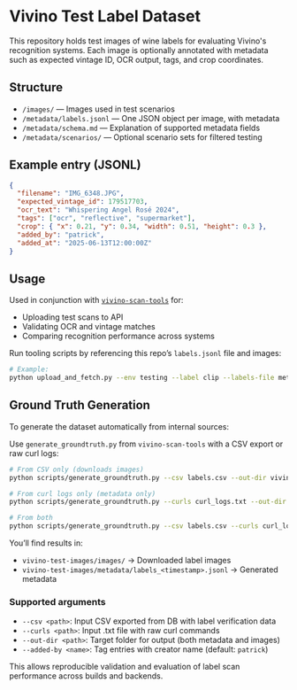 # Vivino Test Label Dataset

This repository holds test images of wine labels for evaluating Vivino's recognition systems. Each image is optionally annotated with metadata such as expected vintage ID, OCR output, tags, and crop coordinates.

## Structure

* `/images/`                — Images used in test scenarios
* `/metadata/labels.jsonl`  — One JSON object per image, with metadata
* `/metadata/schema.md`     — Explanation of supported metadata fields
* `/metadata/scenarios/`    — Optional scenario sets for filtered testing

## Example entry (JSONL)

```json
{
  "filename": "IMG_6348.JPG",
  "expected_vintage_id": 179517703,
  "ocr_text": "Whispering Angel Rosé 2024",
  "tags": ["ocr", "reflective", "supermarket"],
  "crop": { "x": 0.21, "y": 0.34, "width": 0.51, "height": 0.3 },
  "added_by": "patrick",
  "added_at": "2025-06-13T12:00:00Z"
}
```

## Usage

Used in conjunction with [`vivino-scan-tools`](https://github.com/p47r1ckp3t3rs3n/vivino-scan-tools) for:

* Uploading test scans to API
* Validating OCR and vintage matches
* Comparing recognition performance across systems

Run tooling scripts by referencing this repo’s `labels.jsonl` file and images:

```bash
# Example:
python upload_and_fetch.py --env testing --label clip --labels-file metadata/labels.jsonl --inject-ocr --validate-vintage
```

## Ground Truth Generation

To generate the dataset automatically from internal sources:

Use `generate_groundtruth.py` from `vivino-scan-tools` with a CSV export or raw curl logs:

```bash
# From CSV only (downloads images)
python scripts/generate_groundtruth.py --csv labels.csv --out-dir vivino-test-images

# From curl logs only (metadata only)
python scripts/generate_groundtruth.py --curls curl_logs.txt --out-dir vivino-test-images

# From both
python scripts/generate_groundtruth.py --csv labels.csv --curls curl_logs.txt --out-dir vivino-test-images
```

You’ll find results in:

* `vivino-test-images/images/` → Downloaded label images
* `vivino-test-images/metadata/labels_<timestamp>.jsonl` → Generated metadata

### Supported arguments

* `--csv <path>`: Input CSV exported from DB with label verification data
* `--curls <path>`: Input .txt file with raw curl commands
* `--out-dir <path>`: Target folder for output (both metadata and images)
* `--added-by <name>`: Tag entries with creator name (default: `patrick`)

This allows reproducible validation and evaluation of label scan performance across builds and backends.
